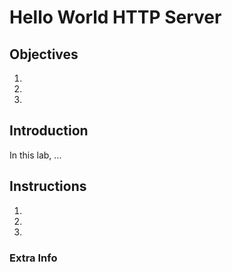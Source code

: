 # Hello World HTTP Server

## Objectives

1.
1.
1.


## Introduction

In this lab, ...

## Instructions

1.
2.
3.


### Extra Info
